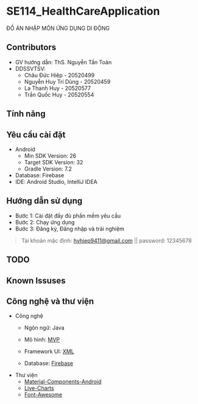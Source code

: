 # SE114_HealthCareApplication
ĐỒ ÁN NHẬP MÔN ỨNG DỤNG DI ĐỘNG

## Contributors
- GV hướng dẫn: ThS. Nguyễn Tấn Toàn
- DDSSVTSV:
  - Châu Đức Hiệp - 20520499
  - Nguyễn Huy Trí Dũng - 20520459
  - La Thanh Huy - 20520577
  - Trần Quốc Huy - 20520554
## Tính năng

## Yêu cầu cài đặt
- Android
  - Min SDK Version: 26
  - Target SDK Version: 32
  - Gradle Version: 7.2
- Database: Firebase
- IDE: Android Studio, IntelliJ IDEA

## Hướng dẫn sử dụng
- Bước 1: Cài đặt đầy đủ phần mềm yêu cầu
- Bước 2: Chạy ứng dụng
- Bước 3: Đăng ký, Đăng nhập và trải nghiệm

>Tài khoản mặc định:
>hvhiep9411@gmail.com ||
> password: 12345678



## TODO


## Known Issuses


## Công nghệ và thư viện
- Công nghệ
    - Ngôn ngữ: Java
    - Mô hình: [MVP](https://www.geeksforgeeks.org/mvp-model-view-presenter-architecture-pattern-in-android-with-example/)

    - Framework UI: [XML](https://www.geeksforgeeks.org/a-complete-guide-to-learn-xml-for-android-app-development/)
    - Database: [Firebase](https://github.com/topics/firebase)
- Thư viện
    - [Material-Components-Android](https://github.com/material-components/material-components-android)
    - [Live-Charts](https://github.com/Live-Charts/Live-Charts)
    - [Font-Awesome](https://github.com/FortAwesome/Font-Awesome)